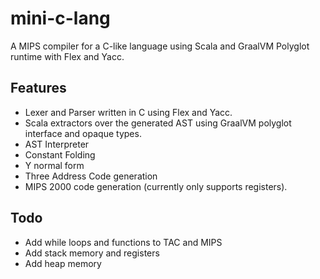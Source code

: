 # mini-c-lang
A MIPS compiler for a C-like language using Scala and GraalVM Polyglot runtime with Flex and Yacc.

## Features
- Lexer and Parser written in C using Flex and Yacc.
- Scala extractors over the generated AST using GraalVM polyglot interface and opaque types.
- AST Interpreter
- Constant Folding
- Y normal form
- Three Address Code generation
- MIPS 2000 code generation (currently only supports registers).

## Todo
- Add while loops and functions to TAC and MIPS
- Add stack memory and registers
- Add heap memory
